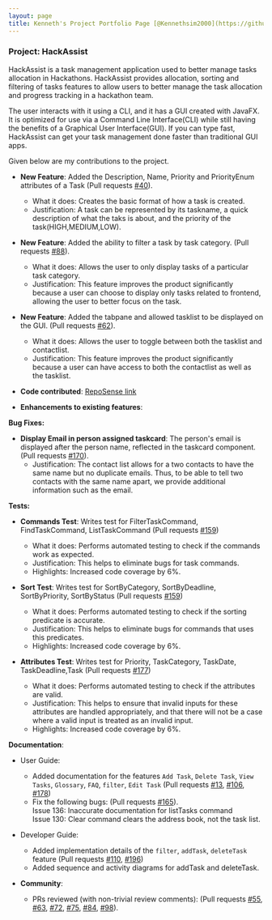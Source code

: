 ```yaml
---
layout: page
title: Kenneth's Project Portfolio Page [@Kennethsim2000](https://github.com/Kennethsim2000)
---
```


### Project: HackAssist

HackAssist is a task management application used to better manage tasks allocation in Hackathons. HackAssist provides allocation, sorting and filtering of tasks features to allow users to better manage the task allocation and progress tracking in a hackathon team.

The user interacts with it using a CLI, and it has a GUI created with JavaFX. It is optimized for use via a Command Line Interface(CLI) while still having the benefits of a Graphical User Interface(GUI). If you can type fast, HackAssist can get your task management done faster than traditional GUI apps.

Given below are my contributions to the project.

* **New Feature**: Added the Description, Name, Priority and PriorityEnum attributes of a Task (Pull requests [\#40](https://github.com/AY2223S1-CS2103T-F12-2/tp/pull/40)).
  * What it does: Creates the basic format of how a task is created.
  * Justification: A task can be represented by its taskname, a quick description of what the taks is about, and the priority of the task(HIGH,MEDIUM,LOW).

* **New Feature**: Added the ability to filter a task by task category. (Pull requests [\#88](https://github.com/AY2223S1-CS2103T-F12-2/tp/pull/88)).
  * What it does: Allows the user to only display tasks of a particular task category.
  * Justification: This feature improves the product significantly because a user can choose to display only tasks related to frontend, allowing the user to better focus on the task.
  
* **New Feature**: Added the tabpane and allowed tasklist to be displayed on the GUI. (Pull requests [\#62](https://github.com/AY2223S1-CS2103T-F12-2/tp/pull/62)).
  * What it does: Allows the user to toggle between both the tasklist and contactlist.
  * Justification: This feature improves the product significantly because a user can have access to both the contactlist as well as the tasklist.

* **Code contributed**: [RepoSense link](https://nus-cs2103-ay2223s1.github.io/tp-dashboard/?search=&sort=groupTitle&sortWithin=title&timeframe=commit&mergegroup=&groupSelect=groupByRepos&breakdown=true&checkedFileTypes=docs~functional-code~test-code~other&since=2022-09-16&tabOpen=true&tabType=authorship&tabAuthor=Kennethsim2000&tabRepo=AY2223S1-CS2103T-F12-2%2Ftp%5Bmaster%5D&authorshipIsMergeGroup=false&authorshipFileTypes=docs~functional-code~test-code&authorshipIsBinaryFileTypeChecked=false&authorshipIsIgnoredFilesChecked=false)

* **Enhancements to existing features**:

**Bug Fixes:**

* **Display Email in person assigned taskcard**: The person's email is displayed after the person name, reflected in the taskcard component. (Pull requests [\#170](https://github.com/AY2223S1-CS2103T-F12-2/tp/pull/170)).
  * Justification: The contact list allows for a two contacts to have the same name but no duplicate emails. Thus, to be able to tell two contacts with the same name apart, we provide additional information such as the email.

**Tests:**

* **Commands Test**: Writes test for FilterTaskCommand, FindTaskCommand, ListTaskCommand (Pull requests [\#159](https://github.com/AY2223S1-CS2103T-F12-2/tp/pull/159))
  * What it does: Performs automated testing to check if the commands work as expected.
  * Justification: This helps to eliminate bugs for task commands.
  * Highlights: Increased code coverage by 6%.

* **Sort Test**: Writes test for SortByCategory, SortByDeadline, SortByPriority, SortByStatus (Pull requests [\#159](https://github.com/AY2223S1-CS2103T-F12-2/tp/pull/159))
  * What it does: Performs automated testing to check if the sorting predicate is accurate.
  * Justification: This helps to eliminate bugs for commands that uses this predicates.
  * Highlights: Increased code coverage by 6%.

* **Attributes Test**: Writes test for Priority, TaskCategory, TaskDate, TaskDeadline,Task (Pull requests [\#177](https://github.com/AY2223S1-CS2103T-F12-2/tp/pull/177))
  * What it does: Performs automated testing to check if the attributes are valid.
  * Justification: This helps to ensure that invalid inputs for these attributes are handled appropriately, and that there will not be a case where a valid input is treated as an invalid input.
  * Highlights: Increased code coverage by 6%.
 

**Documentation**:
  * User Guide:
    * Added documentation for the features `Add Task`, `Delete Task`, `View Tasks`, `Glossary`, `FAQ`, `filter`, `Edit Task` (Pull requests [\#13](https://github.com/AY2223S1-CS2103T-F12-2/tp/pull/13), [\#106](https://github.com/AY2223S1-CS2103T-F12-2/tp/pull/106), [\#178](https://github.com/AY2223S1-CS2103T-F12-2/tp/pull/178))
    * Fix the following bugs: (Pull requests [\#165](https://github.com/AY2223S1-CS2103T-F12-2/tp/pull/165)).</br>
    Issue 136: Inaccurate documentation for listTasks command</br>
    Issue 130: Clear command clears the address book, not the task list.
 
  * Developer Guide:
    * Added implementation details of the `filter`, `addTask`, `deleteTask` feature (Pull requests [\#110](https://github.com/AY2223S1-CS2103T-F12-2/tp/pull/110), [\#196](https://github.com/AY2223S1-CS2103T-F12-2/tp/pull/196))
    * Added sequence and activity diagrams for addTask and deleteTask.

* **Community**:
  * PRs reviewed (with non-trivial review comments): (Pull requests [\#55](https://github.com/AY2223S1-CS2103T-F12-2/tp/pull/55), [\#63](https://github.com/AY2223S1-CS2103T-F12-2/tp/pull/63), [\#72](https://github.com/AY2223S1-CS2103T-F12-2/tp/pull/72), [\#75](https://github.com/AY2223S1-CS2103T-F12-2/tp/pull/75), [\#84](https://github.com/AY2223S1-CS2103T-F12-2/tp/pull/84), [\#98](https://github.com/AY2223S1-CS2103T-F12-2/tp/pull/98)).


